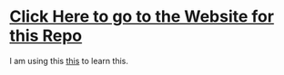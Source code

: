 # [Click Here to go to the Website for this Repo](https://beamish-sprinkles-ec0f91.netlify.app)

I am using this [this](https://www.youtube.com/watch?v=UBOj6rqRUME) to learn this.
